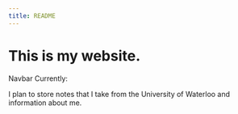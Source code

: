 ```yaml
---
title: README
---
```


# This is my website.

Navbar Currently:

I plan to store notes that I take from the University of Waterloo and information about me.
